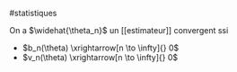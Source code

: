 #statistiques 

On a $\widehat{\theta_n}$  un [[estimateur]] convergent ssi 

- $b_n(\theta) \xrightarrow[n \to \infty]{} 0$
- $v_n(\theta) \xrightarrow[n \to \infty]{} 0$